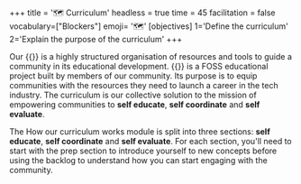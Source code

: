 +++
title = '🗺️ Curriculum'
headless = true
time = 45
facilitation = false
vocabulary=["Blockers"]
emoji= '🗺️'
[objectives]
1='Define the curriculum'
2='Explain the purpose of the curriculum'
+++

Our {{<tooltip title="curriculum" >}}
is a highly structured organisation of resources and tools to guide a community in its educational development.
{{</tooltip>}} is a FOSS educational project built by members of our community. Its purpose is to equip communities with the resources they need to launch a career in the tech industry. The curriculum is our collective solution to the mission of empowering communities to **self educate**, **self coordinate** and **self evaluate**.

The How our curriculum works module is split into three sections: **self educate**, **self coordinate** and **self evaluate**. For each section, you'll need to start with the prep section to introduce yourself to new concepts before using the backlog to understand how you can start engaging with the community.
